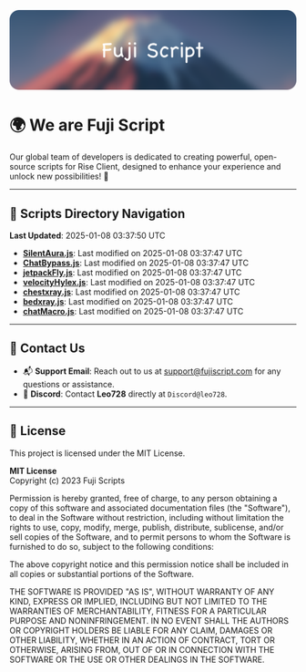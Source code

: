 ![Banner](.github/b.webp)

# 🌍 **We are Fuji Script**

Our global team of developers is dedicated to creating powerful, open-source scripts for Rise Client, designed to enhance your experience and unlock new possibilities! 🌟

---
<!-- SCRIPTS_NAVIGATION_START -->
## 📂 **Scripts Directory Navigation**

**Last Updated**: 2025-01-08 03:37:50 UTC

- **[SilentAura.js](scripts/SilentAura.js)**: Last modified on 2025-01-08 03:37:47 UTC
- **[ChatBypass.js](scripts/ChatBypass.js)**: Last modified on 2025-01-08 03:37:47 UTC
- **[jetpackFly.js](scripts/jetpackFly.js)**: Last modified on 2025-01-08 03:37:47 UTC
- **[velocityHylex.js](scripts/velocityHylex.js)**: Last modified on 2025-01-08 03:37:47 UTC
- **[chestxray.js](scripts/chestxray.js)**: Last modified on 2025-01-08 03:37:47 UTC
- **[bedxray.js](scripts/bedxray.js)**: Last modified on 2025-01-08 03:37:47 UTC
- **[chatMacro.js](scripts/chatMacro.js)**: Last modified on 2025-01-08 03:37:47 UTC

<!-- SCRIPTS_NAVIGATION_END -->

---

## 💬 **Contact Us**  
- 📬 **Support Email**: Reach out to us at [support@fujiscript.com](mailto:support@fujiscript.com) for any questions or assistance.  
- 💬 **Discord**: Contact **Leo728** directly at `Discord@leo728`.

---

## 📜 **License**

This project is licensed under the MIT License.  

**MIT License**  
Copyright (c) 2023 Fuji Scripts  

Permission is hereby granted, free of charge, to any person obtaining a copy of this software and associated documentation files (the "Software"), to deal in the Software without restriction, including without limitation the rights to use, copy, modify, merge, publish, distribute, sublicense, and/or sell copies of the Software, and to permit persons to whom the Software is furnished to do so, subject to the following conditions:  

The above copyright notice and this permission notice shall be included in all copies or substantial portions of the Software.  

THE SOFTWARE IS PROVIDED "AS IS", WITHOUT WARRANTY OF ANY KIND, EXPRESS OR IMPLIED, INCLUDING BUT NOT LIMITED TO THE WARRANTIES OF MERCHANTABILITY, FITNESS FOR A PARTICULAR PURPOSE AND NONINFRINGEMENT. IN NO EVENT SHALL THE AUTHORS OR COPYRIGHT HOLDERS BE LIABLE FOR ANY CLAIM, DAMAGES OR OTHER LIABILITY, WHETHER IN AN ACTION OF CONTRACT, TORT OR OTHERWISE, ARISING FROM, OUT OF OR IN CONNECTION WITH THE SOFTWARE OR THE USE OR OTHER DEALINGS IN THE SOFTWARE.  
